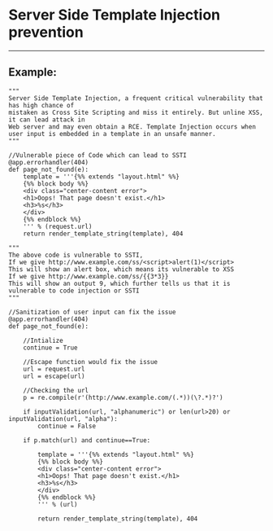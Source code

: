 # Server Side Template Injection prevention
-------

## Example:

    
	"""
	Server Side Template Injection, a frequent critical vulnerability that has high chance of 
	mistaken as Cross Site Scripting and miss it entirely. But unline XSS, it can lead attack in 
	Web server and may even obtain a RCE. Template Injection occurs when user input is embedded in a template in an unsafe manner. 
	"""

	//Vulnerable piece of Code which can lead to SSTI
	@app.errorhandler(404)
	def page_not_found(e):
    	template = '''{%% extends "layout.html" %%}
		{%% block body %%}
    	<div class="center-content error">
        <h1>Oops! That page doesn't exist.</h1>
    	<h3>%s</h3>
    	</div>
		{%% endblock %%}
		''' % (request.url)
    	return render_template_string(template), 404

    """
    The above code is vulnerable to SSTI,
    If we give http://www.example.com/ss/<script>alert(1)</script>
    This will show an alert box, which means its vulnerable to XSS
    If we give http://www.example.com/ss/{{3*3}}
    This will show an output 9, which further tells us that it is vulnerable to code injection or SSTI
    """

    //Sanitization of user input can fix the issue
    @app.errorhandler(404)
	def page_not_found(e):

		//Intialize
		continue = True

		//Escape function would fix the issue
    	url = request.url
    	url = escape(url)
    	
    	//Checking the url
    	p = re.compile(r'(http://www.example.com/(.*))(\?.*)?')

    	if inputValidation(url, "alphanumeric") or len(url>20) or inputValidation(url, "alpha"):
    		continue = False
    	
    	if p.match(url) and continue==True:

    		template = '''{%% extends "layout.html" %%}
			{%% block body %%}
    		<div class="center-content error">
        	<h1>Oops! That page doesn't exist.</h1>
    		<h3>%s</h3>
    		</div>
			{%% endblock %%}
			''' % (url)
    		
    		return render_template_string(template), 404

